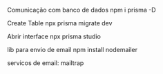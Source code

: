 Comunicação com banco de dados
npm i prisma -D

Create Table
npx prisma migrate dev

Abrir interface
npx prisma studio

lib para envio de email
npm install nodemailer

servicos de email: mailtrap
